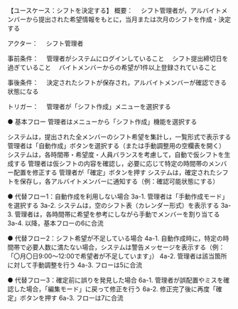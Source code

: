 【ユースケース：シフトを決定する】
概要：
 　シフト管理者が，アルバイトメンバーから提出された希望情報をもとに，当月または次月のシフトを作成・決定する

アクター：
 　シフト管理者

事前条件：
 　管理者がシステムにログインしていること
 　シフト提出締切日を過ぎていること
 　バイトメンバーからの希望が1件以上登録されていること

事後条件：
 　決定されたシフトが保存され，アルバイトメンバーが確認できる状態になる

トリガー：
 　管理者が「シフト作成」メニューを選択する


● 基本フロー
管理者はメニューから「シフト作成」機能を選択する

システムは，提出された全メンバーのシフト希望を集計し，一覧形式で表示する
管理者は「自動作成」ボタンを選択する（または手動調整用の空欄表を開く）
システムは，各時間帯・希望度・人員バランスを考慮して，自動で仮シフトを生成する
管理者は仮シフトの内容を確認し，必要に応じて特定の時間帯のメンバー配置を修正する
管理者が「確定」ボタンを押す
システムは，確定されたシフトを保存し，各アルバイトメンバーに通知する（例：確認可能状態にする）


● 代替フロー1：自動作成を利用しない場合
3a-1. 管理者は「手動作成モード」を選択する
3a-2. システムは，空のシフト表（カレンダー形式）を表示する
3a-3. 管理者は，各時間帯に希望を参考にしながら手動でメンバーを割り当てる
3a-4. 以降，基本フローの6に合流

● 代替フロー2：シフト希望が不足している場合
4a-1. 自動作成時に，特定の時間帯で必要人数に満たない場合，システムは警告メッセージを表示する（例：「〇月〇日9:00〜12:00で希望者が不足しています」）
4a-2. 管理者は該当箇所に対して手動調整を行う
4a-3. フローは5に合流

● 代替フロー3：確定前に誤りを発見した場合
6a-1. 管理者が誤配置やミスを確認した場合，「編集モード」に戻って修正を行う
6a-2. 修正完了後に再度「確定」ボタンを押す
6a-3. フローは7に合流
